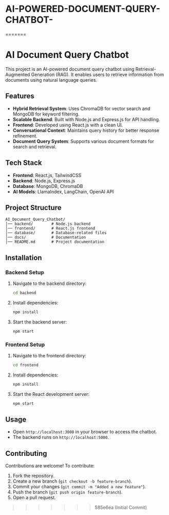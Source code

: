
# AI-POWERED-DOCUMENT-QUERY-CHATBOT-
=======
# AI Document Query Chatbot

This project is an AI-powered document query chatbot using Retrieval-Augmented Generation (RAG). It enables users to retrieve information from documents using natural language queries.

## Features

- **Hybrid Retrieval System**: Uses ChromaDB for vector search and MongoDB for keyword filtering.
- **Scalable Backend**: Built with Node.js and Express.js for API handling.
- **Frontend**: Developed using React.js with a clean UI.
- **Conversational Context**: Maintains query history for better response refinement.
- **Document Query System**: Supports various document formats for search and retrieval.

## Tech Stack

- **Frontend**: React.js, TailwindCSS
- **Backend**: Node.js, Express.js
- **Database**: MongoDB, ChromaDB
- **AI Models**: LlamaIndex, LangChain, OpenAI API

## Project Structure

```
AI_Document_Query_Chatbot/
│── backend/        # Node.js backend
│── frontend/       # React.js frontend
│── database/       # Database-related files
│── docs/           # Documentation
│── README.md       # Project documentation
```

## Installation

### Backend Setup

1. Navigate to the backend directory:
   ```sh
   cd backend
   ```
2. Install dependencies:
   ```sh
   npm install
   ```
3. Start the backend server:
   ```sh
   npm start
   ```

### Frontend Setup

1. Navigate to the frontend directory:
   ```sh
   cd frontend
   ```
2. Install dependencies:
   ```sh
   npm install
   ```
3. Start the React development server:
   ```sh
   npm start
   ```

## Usage

- Open `http://localhost:3000` in your browser to access the chatbot.
- The backend runs on `http://localhost:5000`.

## Contributing

Contributions are welcome! To contribute:
1. Fork the repository.
2. Create a new branch (`git checkout -b feature-branch`).
3. Commit your changes (`git commit -m "Added a new feature"`).
4. Push the branch (`git push origin feature-branch`).
5. Open a pull request.




>>>>>>> 585e6ea (Initial Commit)
